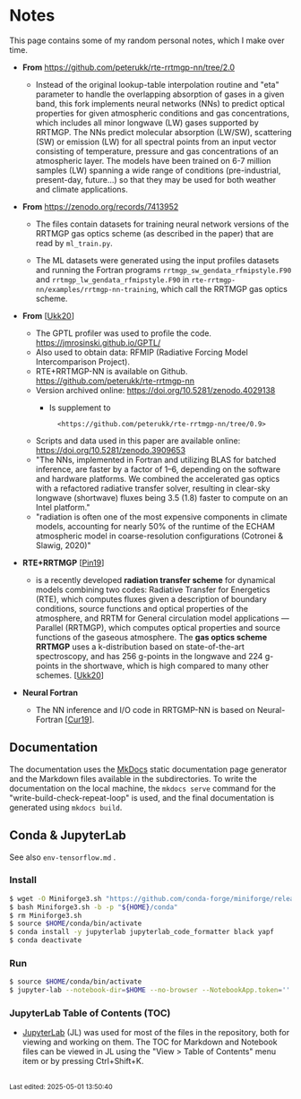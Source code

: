 # Notes

This page contains some of my random personal notes, which I make over time.



- **From** <https://github.com/peterukk/rte-rrtmgp-nn/tree/2.0> 
  
  - Instead of the original lookup-table interpolation routine and "eta" parameter to handle the overlapping absorption of gases in a given band, this fork implements neural networks (NNs) to predict optical properties for given atmospheric conditions and gas concentrations, which includes all minor longwave (LW) gases supported by RRTMGP. The NNs predict molecular absorption (LW/SW), scattering (SW) or emission (LW) for all spectral points from an input vector consisting of temperature, pressure and gas concentrations of an atmospheric layer. The models have been trained on 6-7 million samples (LW) spanning a wide range of conditions (pre-industrial, present-day, future...) so that they may be used for both weather and climate applications.

- **From** <https://zenodo.org/records/7413952>
  
  - The files contain datasets for training neural network versions of the RRTMGP gas optics scheme (as described in the paper) that are read by `ml_train.py`.
  
  - The ML datasets were generated using the input profiles datasets and running the Fortran programs `rrtmgp_sw_gendata_rfmipstyle.F90` and `rrtmgp_lw_gendata_rfmipstyle.F90` in `rte-rrtmgp-nn/examples/rrtmgp-nn-training`, which call the RRTMGP gas optics scheme.

- **From** [[Ukk20](references.md#Ukk20)]
  
  - The GPTL profiler was used to profile the code. <https://jmrosinski.github.io/GPTL/>
  - Also used to obtain data: RFMIP (Radiative Forcing Model Intercomparison Project).
  - RTE+RRTMGP-NN is available on Github. <https://github.com/peterukk/rte-rrtmgp-nn>
  - Version archived online: <https://doi.org/10.5281/zenodo.4029138>
    - Is supplement to
      
            <https://github.com/peterukk/rte-rrtmgp-nn/tree/0.9>
  - Scripts and data used in this paper are available online: <https://doi.org/10.5281/zenodo.3909653>
  - "The NNs, implemented in Fortran and utilizing BLAS for batched inference, are faster by a factor of 1–6, depending on the software and hardware platforms. We combined the accelerated gas optics with a refactored radiative transfer solver, resulting in clear-sky longwave (shortwave) fluxes being 3.5 (1.8) faster to compute on an Intel platform."
  - "radiation is often one of the most expensive components in climate models, accounting for nearly 50% of the runtime of the ECHAM atmospheric model in coarse-resolution configurations (Cotronei & Slawig, 2020)"

- **RTE+RRTMGP** [[Pin19](references.md#Pin19)] 
  
  - is a recently developed **radiation transfer scheme** for dynamical models combining two codes: Radiative Transfer for Energetics (RTE), which computes fluxes given a description of boundary conditions, source functions and optical properties of the atmosphere, and RRTM for General circulation model applications — Parallel (RRTMGP), which computes optical properties and source functions of the gaseous atmosphere. The **gas optics scheme RRTMGP** uses a k-distribution based on state-of-the-art spectroscopy, and has 256 g-points in the longwave and 224 g-points in the shortwave, which is high compared to many other schemes. [[Ukk20](references.md#Ukk20)]

- **Neural Fortran** 
  
  - The NN inference and I/O code in RRTGMP-NN is based on Neural-Fortran  [[Cur19](references.md#Cur19)].

## Documentation

The documentation uses the [MkDocs](https://www.mkdocs.org/) static documentation page generator and the Markdown files available in the subdirectories. To write the documentation on the local machine, the `mkdocs serve` command for the "write-build-check-repeat-loop" is used, and the final documentation is generated using `mkdocs build`.

## Conda & JupyterLab

See also `env-tensorflow.md` .

### Install

```bash
$ wget -O Miniforge3.sh "https://github.com/conda-forge/miniforge/releases/latest/download/Miniforge3-$(uname)-$(uname -m).sh"
$ bash Miniforge3.sh -b -p "${HOME}/conda"
$ rm Miniforge3.sh
$ source $HOME/conda/bin/activate
$ conda install -y jupyterlab jupyterlab_code_formatter black yapf
$ conda deactivate
```

### Run

```bash
$ source $HOME/conda/bin/activate
$ jupyter-lab --notebook-dir=$HOME --no-browser --NotebookApp.token='' --ip=0.0.0.0 --port=8888
```

### JupyterLab Table of Contents (TOC)

* [JupyterLab](https://jupyter.org/) (JL) was used for most of the files in the repository, both for viewing and working on them. The TOC for Markdown and Notebook files can be viewed in JL using the "View > Table of Contents" menu item or by pressing Ctrl+Shift+K.

<br><sub>Last edited: 2025-05-01 13:50:40</sub>
